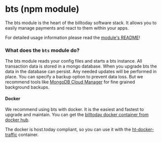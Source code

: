 # bts (npm module)

The bts module is the heart of the billtoday software stack. It allows you to easily manage payments and react to them within your apps.

For detailed usage information please read the [module's README](https://www.npmjs.com/package/bts)!

### What does the `bts` module do?
The bts module reads your config files and starts a bts instance. All transaction data is stored in a mongo database. When you upgrade bts the data in the database can persist. Any needed updates will be performed in place. You can specify a backup option to prevent data loss. But we recommend tools like [MongoDB Cloud Manager](https://www.mongodb.com/cloud/) for fine grained background backups.

#### Docker
We recommend using bts with docker. It is the easiest and fastest to upgrade and maintain.
You can get the [billtoday docker container from docker hub](https://hub.docker.com/r/hosttoday/ht-docker-billtoday/).

The docker is host.today compliant, so you can use it with the [ht-docker-traffic](https://hub.docker.com/r/hosttoday/ht-docker-traffic/) container.

